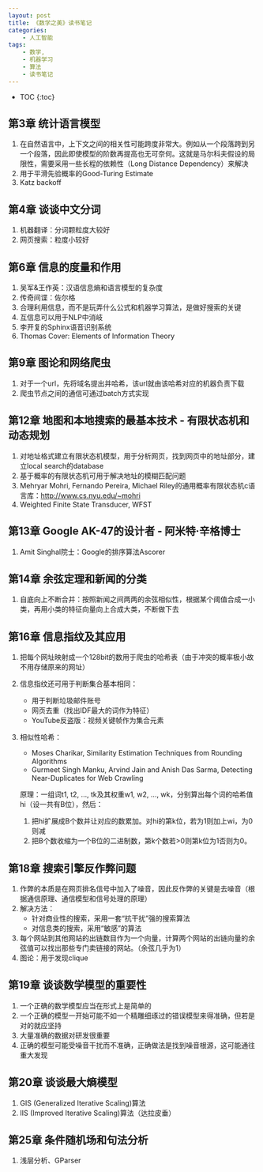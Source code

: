 ```yaml
---
layout: post
title: 《数学之美》读书笔记
categories:
    - 人工智能
tags:
    - 数学,
    - 机器学习
    - 算法
    - 读书笔记
---
```


* TOC
{:toc}

## 第3章 统计语言模型

1. 在自然语言中，上下文之间的相关性可能跨度非常大。例如从一个段落跨到另一个段落，因此即使模型的阶数再提高也无可奈何。这就是马尔科夫假设的局限性，需要采用一些长程的依赖性（Long Distance Dependency）来解决
2. 用于平滑先验概率的Good-Turing Estimate
3. Katz backoff

## 第4章 谈谈中文分词

1. 机器翻译：分词颗粒度大较好
2. 网页搜索：粒度小较好

## 第6章 信息的度量和作用

1. 吴军&王作英：汉语信息熵和语言模型的复杂度
2. 传奇间谍：佐尔格
3. 合理利用信息，而不是玩弄什么公式和机器学习算法，是做好搜索的关键
4. 互信息可以用于NLP中消岐
5. 李开复的Sphinx语音识别系统
6. Thomas Cover: Elements of Information Theory

## 第9章 图论和网络爬虫

1. 对于一个url，先将域名提出并哈希，该url就由该哈希对应的机器负责下载
2. 爬虫节点之间的通信可通过batch方式实现

## 第12章 地图和本地搜索的最基本技术 - 有限状态机和动态规划

1. 对地址格式建立有限状态机模型，用于分析网页，找到网页中的地址部分，建立local search的database
2. 基于概率的有限状态机可用于解决地址的模糊匹配问题
3. Mehryar Mohri, Fernando Pereira, Michael Riley的通用概率有限状态机c语言库：<http://www.cs.nyu.edu/~mohri>
4. Weighted Finite State Transducer, WFST

## 第13章 Google AK-47的设计者 - 阿米特·辛格博士

1. Amit Singhal院士：Google的排序算法Ascorer

## 第14章 余弦定理和新闻的分类

1. 自底向上不断合并：按照新闻之间两两的余弦相似性，根据某个阈值合成一小类，再用小类的特征向量向上合成大类，不断做下去

## 第16章 信息指纹及其应用

1. 把每个网址映射成一个128bit的数用于爬虫的哈希表（由于冲突的概率极小故不用存储原来的网址）
2. 信息指纹还可用于判断集合基本相同：
   - 用于判断垃圾邮件账号
   - 网页去重（找出IDF最大的词作为特征）
   - YouTube反盗版：视频关键帧作为集合元素
3. 相似性哈希：
   - Moses Charikar, Similarity Estimation Techniques from Rounding Algorithms
   - Gurmeet Singh Manku, Arvind Jain and Anish Das Sarma, Detecting Near-Duplicates for Web Crawling

   原理：一组词t1, t2, …, tk及其权重w1, w2, …, wk，分别算出每个词的哈希值hi（设一共有B位），然后：
   1. 把hi扩展成B个数并让对应的数累加。对hi的第k位，若为1则加上wi，为0则减
   1. 把B个数收缩为一个B位的二进制数，第k个数若>0则第k位为1否则为0。

## 第18章 搜索引擎反作弊问题

1. 作弊的本质是在网页排名信号中加入了噪音，因此反作弊的关键是去噪音（根据通信原理、通信模型和信号处理的原理）
2. 解决方法：
   - 针对商业性的搜索，采用一套“抗干扰”强的搜索算法
   - 对信息类的搜索，采用“敏感”的算法
3. 每个网站到其他网站的出链数目作为一个向量，计算两个网站的出链向量的余弦值可以找出那些专门卖链接的网站。（余弦几乎为1）
4. 图论：用于发现clique

## 第19章 谈谈数学模型的重要性

1. 一个正确的数学模型应当在形式上是简单的
2. 一个正确的模型一开始可能不如一个精雕细琢过的错误模型来得准确，但若是对的就应坚持
3. 大量准确的数据对研发很重要
4. 正确的模型可能受噪音干扰而不准确，正确做法是找到噪音根源，这可能通往重大发现

## 第20章 谈谈最大熵模型

1. GIS (Generalized Iterative Scaling)算法
2. IIS (Improved Iterative Scaling)算法（达拉皮垂）

## 第25章 条件随机场和句法分析

1. 浅层分析、GParser
